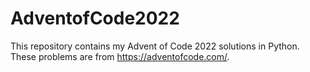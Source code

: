 # AdventofCode2022
This repository contains my Advent of Code 2022 solutions in Python. These problems are from https://adventofcode.com/. 
